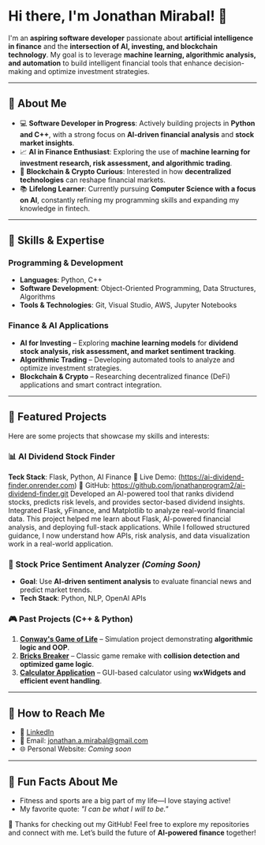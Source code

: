 # **Hi there, I'm Jonathan Mirabal! 👋**  

I'm an **aspiring software developer** passionate about **artificial intelligence in finance** and the **intersection of AI, investing, and blockchain technology**. My goal is to leverage **machine learning, algorithmic analysis, and automation** to build intelligent financial tools that enhance decision-making and optimize investment strategies.  

---

## 🚀 **About Me**  

- 💻 **Software Developer in Progress**: Actively building projects in **Python and C++**, with a strong focus on **AI-driven financial analysis** and **stock market insights**.  
- 📈 **AI in Finance Enthusiast**: Exploring the use of **machine learning for investment research, risk assessment, and algorithmic trading**.  
- 🔗 **Blockchain & Crypto Curious**: Interested in how **decentralized technologies** can reshape financial markets.  
- 📚 **Lifelong Learner**: Currently pursuing **Computer Science with a focus on AI**, constantly refining my programming skills and expanding my knowledge in fintech.  

---

## 🔧 **Skills & Expertise**  

### **Programming & Development**  
- **Languages**: Python, C++  
- **Software Development**: Object-Oriented Programming, Data Structures, Algorithms  
- **Tools & Technologies**: Git, Visual Studio, AWS, Jupyter Notebooks  

### **Finance & AI Applications**  
- **AI for Investing** – Exploring **machine learning models** for **dividend stock analysis, risk assessment, and market sentiment tracking**.  
- **Algorithmic Trading** – Developing automated tools to analyze and optimize investment strategies.  
- **Blockchain & Crypto** – Researching decentralized finance (DeFi) applications and smart contract integration.  

---

## 📂 **Featured Projects**  

Here are some projects that showcase my skills and interests:  

### 📊 **AI Dividend Stock Finder** 
**Teck Stack**: Flask, Python, AI Finance
🔗 Live Demo: (https://ai-dividend-finder.onrender.com)
📂 GitHub: https://github.com/jonathanprogram2/ai-dividend-finder.git
Developed an AI-powered tool that ranks dividend stocks, predicts risk levels, and provides sector-based dividend insights. Integrated Flask, yFinance, and Matplotlib to analyze real-world financial data. 
This project helped me learn about Flask, AI-powered financial analysis, and deploying full-stack applications. While I followed structured guidance, I now understand how APIs, risk analysis, and data visualization work in a real-world application.

### 🔄 **Stock Price Sentiment Analyzer** *(Coming Soon)*  
- **Goal**: Use **AI-driven sentiment analysis** to evaluate financial news and predict market trends.  
- **Tech Stack**: Python, NLP, OpenAI APIs  

### 🎮 **Past Projects (C++ & Python)**  
1. **[Conway's Game of Life](https://github.com/FullSailGameStudies/conway-s-game-of-life-08-24-jonathanprogram2.git)** – Simulation project demonstrating **algorithmic logic and OOP**.  
2. **[Bricks Breaker](https://github.com/FullSailGameStudies/bricksbreaker-chris-jonathanprogram2.git)** – Classic game remake with **collision detection and optimized game logic**.  
3. **[Calculator Application](https://github.com/FullSailGameStudies/calculator-chris-jonathanprogram2.git)** – GUI-based calculator using **wxWidgets and efficient event handling**.  

---

## 📧 **How to Reach Me**  

- 💼 [LinkedIn](https://www.linkedin.com/in/jonathanmirabal)  
- 📧 Email: [jonathan.a.mirabal@gmail.com](mailto:jonathan.a.mirabal@gmail.com)  
- 🌐 Personal Website: *Coming soon*  

---

## 🌟 **Fun Facts About Me**  
- Fitness and sports are a big part of my life—I love staying active!  
- My favorite quote: *"I can be what I will to be."*  

🚀 Thanks for checking out my GitHub! Feel free to explore my repositories and connect with me. Let’s build the future of **AI-powered finance** together!  
